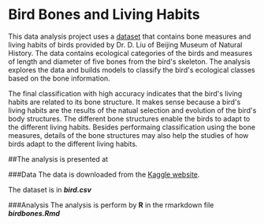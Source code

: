 # Bird Bones and Living Habits

This data analysis project uses a [dataset](https://www.kaggle.com/zhangjuefei/birds-bones-and-living-habits) that contains bone measures and living habits of birds provided by Dr. D. Liu of Beijing Museum of Natural History. The data contains ecological categories of the birds and measures of length and diameter of five bones from the bird's skeleton. The analysis explores the data and builds models to classify the bird's ecological classes based on the bone information. 

The final classification with high accuracy indicates that the bird's living habits are related to its bone structure. It makes sense because a bird's living habits are the results of the natual selection and evolution of the bird's body structures. The different bone structures enable the birds to adapt to the different living habits. Besides performaing classification using the bone measures, details of the bone structures may also help the studies of how birds adapt to the different living habits. 

##The analysis is presented at 

###Data
The data is downloaded from the [Kaggle website](https://www.kaggle.com/zhangjuefei/birds-bones-and-living-habits). 

The dataset is in ***bird.csv***

###Analysis
The analysis is perform by **R** in the rmarkdown file ***birdbones.Rmd***
